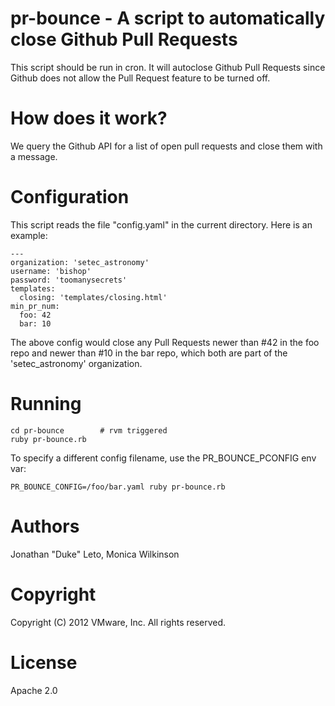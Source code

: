 # pr-bounce - A script to automatically close Github Pull Requests

This script should be run in cron. It will autoclose Github Pull Requests since
Github does not allow the Pull Request feature to be turned off.

# How does it work?

We query the Github API for a list of open pull requests and close them with a
message.

# Configuration

This script reads the file "config.yaml" in the current directory. Here is an
example:

    ---
    organization: 'setec_astronomy'
    username: 'bishop'
    password: 'toomanysecrets'
    templates:
      closing: 'templates/closing.html'
    min_pr_num:
      foo: 42
      bar: 10

The above config would close any Pull Requests newer than #42 in the foo repo
and newer than #10 in the bar repo, which both are part of the
'setec\_astronomy' organization.

# Running

    cd pr-bounce        # rvm triggered
    ruby pr-bounce.rb

To specify a different config filename, use the PR\_BOUNCE\_PCONFIG env var:

    PR_BOUNCE_CONFIG=/foo/bar.yaml ruby pr-bounce.rb

# Authors

Jonathan "Duke" Leto, Monica Wilkinson

# Copyright

Copyright (C) 2012 VMware, Inc. All rights reserved.

# License

Apache 2.0
